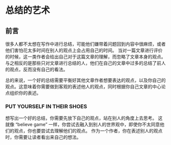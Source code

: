 # 总结的艺术

## 前言

很多人都不太想在写作中进行总结，可能他们嫌带着问题回到内容中很麻烦，或者他们害怕花太多时间在别人的观点上会占用自己的时间。 当对一篇文章进行评价的时候，这一类作者会给出自己对于这篇文章的理解，而忽略了文章本身的观点。与之相反的是那些只对文章进行总结的人，他们在自己的文章中过多的总结了前人的观点，反而没有自己的看法。

总的来说，一个好的总结需要平衡好其他文章作者想要表达的观点，以及你自己的观点。这意味着你需要做到客观的表述他人的观点，同时根据你自己文章的中心论点组织你的表述。

### PUT YOURSELF IN THEIR SHOES

想写出一个好的总结，你需要先放下自己的观点，站在别人的角度上去思考。 这就像 “believe game” 一样，你尝试去融入到别人的世界观中，即使你不太同意他们的观点，你也要尝试去理解他们的观点。 作为一个作者，你在表述别人的观点时，你需要让读者看出来自己的想法。




